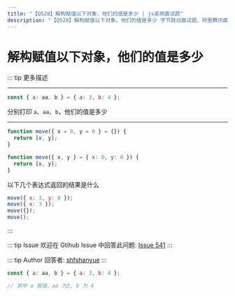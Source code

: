 ```yaml
---
title: "【Q528】解构赋值以下对象，他们的值是多少 | js高频面试题"
description: "【Q528】解构赋值以下对象，他们的值是多少 字节跳动面试题、阿里腾讯面试题、美团小米面试题。"
---
```


# 解构赋值以下对象，他们的值是多少

::: tip 更多描述

---

```js
const { a: aa, b } = { a: 3, b: 4 };
```

分别打印 `a`、`aa`、`b`，他们的值是多少

---

```js
function move({ x = 0, y = 0 } = {}) {
  return [x, y];
}

function move({ x, y } = { x: 0, y: 0 }) {
  return [x, y];
}
```

以下几个表达式返回的结果是什么

```js
move({ x: 3, y: 8 });
move({ x: 3 });
move({});
move();
```

:::

::: tip Issue
欢迎在 Gtihub Issue 中回答此问题: [Issue 541](https://github.com/shfshanyue/Daily-Question/issues/541)
:::

::: tip Author
回答者: [shfshanyue](https://github.com/shfshanyue)
:::

```js
const { a: aa, b } = { a: 3, b: 4 };

// 其中 a 报错、aa 为3, b 为 4
```
